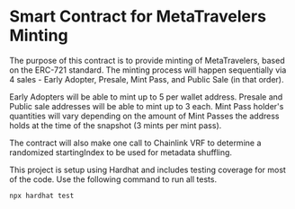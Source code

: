 # Smart Contract for MetaTravelers Minting

The purpose of this contract is to provide minting of MetaTravelers, based on the ERC-721 standard. The minting process will happen sequentially via 4 sales - Early Adopter, Presale, Mint Pass, and Public Sale (in that order).

Early Adopters will be able to mint up to 5 per wallet address. Presale and Public sale addresses will be able to mint up to 3 each. Mint Pass holder's quantities will vary depending on the amount of Mint Passes the address holds at the time of the snapshot (3 mints per mint pass).

The contract will also make one call to Chainlink VRF to determine a randomized startingIndex to be used for metadata shuffling.

This project is setup using Hardhat and includes testing coverage for most of the code.
Use the following command to run all tests.

```shell
npx hardhat test
```

